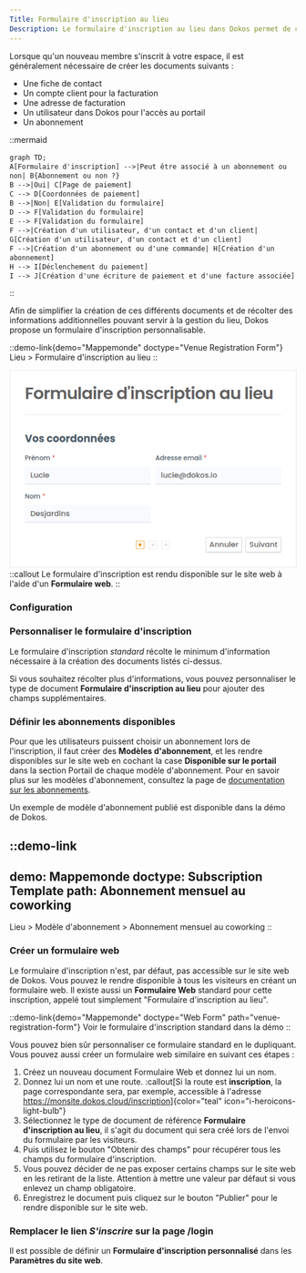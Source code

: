 ```yaml
---
Title: Formulaire d'inscription au lieu
Description: Le formulaire d'inscription au lieu dans Dokos permet de collecter les informations nécessaires à la création d'un compte utilisateur, d'un contact, d'un client, et d'un abonnement. Personnalisable, il peut être intégré au site web.
---
```


Lorsque qu'un nouveau membre s'inscrit à votre espace, il est généralement nécessaire de créer les documents suivants :

- Une fiche de contact
- Un compte client pour la facturation
- Une adresse de facturation
- Un utilisateur dans Dokos pour l'accès au portail
- Un abonnement

::mermaid
```
graph TD;
A[Formulaire d'inscription] -->|Peut être associé à un abonnement ou non| B{Abonnement ou non ?}
B -->|Oui| C[Page de paiement]
C --> D[Coordonnées de paiement]
B -->|Non| E[Validation du formulaire]
D --> F[Validation du formulaire]
E --> F[Validation du formulaire]
F -->|Création d'un utilisateur, d'un contact et d'un client| G[Création d'un utilisateur, d'un contact et d'un client]
F -->|Création d'un abonnement ou d'une commande| H[Création d'un abonnement]
H --> I[Déclenchement du paiement]
I --> J[Création d'une écriture de paiement et d'une facture associée]
```
::



Afin de simplifier la création de ces différents documents et de récolter des informations additionnelles pouvant servir à la gestion du lieu, Dokos propose un formulaire d'inscription personnalisable.

::demo-link{demo="Mappemonde" doctype="Venue Registration Form"}
Lieu > Formulaire d'inscription au lieu
::


![alt](/content/lieu/venue-registration-form/form.png)
::callout
Le formulaire d'inscription est rendu disponible sur le site web à l'aide d'un **Formulaire web**.
::

### Configuration

### Personnaliser le formulaire d'inscription

Le formulaire d'inscription _standard_ récolte le minimum d'information nécessaire à la création des documents listés ci-dessus.

Si vous souhaitez récolter plus d'informations, vous pouvez personnaliser le type de document **Formulaire d'inscription au lieu** pour ajouter des champs supplémentaires.

### Définir les abonnements disponibles

Pour que les utilisateurs puissent choisir un abonnement lors de l'inscription, il faut créer des **Modèles d'abonnement**, et les rendre disponibles sur le site web en cochant la case **Disponible sur le portail** dans la section Portail de chaque modèle d'abonnement. Pour en savoir plus sur les modèles d'abonnement, consultez la page de [documentation sur les abonnements](/dokos/ventes/abonnements).

Un exemple de modèle d'abonnement publié est disponible dans la démo de Dokos.

::demo-link
---
demo: Mappemonde
doctype: Subscription Template
path: Abonnement mensuel au coworking
---
Lieu > Modèle d'abonnement > Abonnement mensuel au coworking
::

### Créer un formulaire web

Le formulaire d'inscription n'est, par défaut, pas accessible sur le site web de Dokos.
Vous pouvez le rendre disponible à tous les visiteurs en créant un formulaire web.
Il existe aussi un **Formulaire Web** standard pour cette inscription, appelé tout simplement "Formulaire d'inscription au lieu".

::demo-link{demo="Mappemonde" doctype="Web Form" path="venue-registration-form"}
Voir le formulaire d'inscription standard dans la démo
::

Vous pouvez bien sûr personnaliser ce formulaire standard en le dupliquant.
Vous pouvez aussi créer un formulaire web similaire en suivant ces étapes :

1. Créez un nouveau document Formulaire Web et donnez lui un nom.
2. Donnez lui un nom et une route.
   :callout[Si la route est **inscription**, la page correspondante sera, par exemple, accessible à l'adresse <https://monsite.dokos.cloud/inscription>]{color="teal" icon="i-heroicons-light-bulb"}
3. Sélectionnez le type de document de référence **Formulaire d'inscription au lieu**, il s'agit du document qui sera créé lors de l'envoi du formulaire par les visiteurs.
4. Puis utilisez le bouton "Obtenir des champs" pour récupérer tous les champs du formulaire d'inscription.
5. Vous pouvez décider de ne pas exposer certains champs sur le site web en les retirant de la liste. Attention à mettre une valeur par défaut si vous enlevez un champ obligatoire.
6. Enregistrez le document puis cliquez sur le bouton "Publier" pour le rendre disponible sur le site web.

### Remplacer le lien _S'inscrire_ sur la page /login

Il est possible de définir un **Formulaire d'inscription personnalisé** dans les **Paramètres du site web**.

<!--


Sur la page de connexion, sous le formulaire de connexion à Dokos, il y a un lien vers le formulaire d'inscription **Standard**.

Il est possible de modifier ce lien pour rediriger les utilisateurs vers votre formulaire d'inscription au lieu.

Pour cela, allez dans **Script du site web** et ajoutez le script suivant:

```js
frappe.ready(() => {
    $(".sign-up-message").html("Pas encore de compte ? <a href='/venue-registration-form'>S'inscrire</a>")
})
```

Ce script va permettre de remplacer le message original par un message qui vous convient et un lien vers votre formulaire.  
Dans l'exemple ci-dessus, le lien est __/venue-registration-form__, vous pouvez évidemment le remplacer par l'URL que vous avez configuré dans votre formulaire web.

-->

